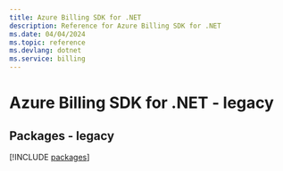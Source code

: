 ```yaml
---
title: Azure Billing SDK for .NET
description: Reference for Azure Billing SDK for .NET
ms.date: 04/04/2024
ms.topic: reference
ms.devlang: dotnet
ms.service: billing
---
```

# Azure Billing SDK for .NET - legacy
## Packages - legacy
[!INCLUDE [packages](billing-index.md)]